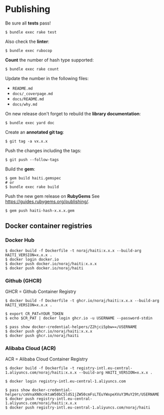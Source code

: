 # Publishing

Be sure all **tests** pass!

```
$ bundle exec rake test
```

Also check the **linter**:

```
$ bundle exec rubocop
```

**Count** the number of hash type supported:

```
$ bundle exec rake count
```

Update the number in the following files:

- `README.md`
- `docs/_coverpage.md`
- `docs/README.md`
- `docs/why.md`

On new release don't forget to rebuild the **library documentation**:

```
$ bundle exec yard doc
```

Create an **annotated git tag**:

```
$ git tag -a vx.x.x
```

Push the changes including the tags:

```
$ git push --follow-tags
```

Build the **gem**:

```
$ gem build haiti.gemspec
# or
$ bundle exec rake build
```

Push the new gem release on **RubyGems** See https://guides.rubygems.org/publishing/.

```
$ gem push haiti-hash-x.x.x.gem
```

## Docker container registries

<!-- tabs:start -->

### **Docker Hub**

```
$ docker build -f Dockerfile -t noraj/haiti:x.x.x --build-arg HAITI_VERSION=x.x.x .
$ docker login docker.io
$ docker push docker.io/noraj/haiti:x.x.x
$ docker push docker.io/noraj/haiti
```

### **Github (GHCR)**

GHCR = Github Container Registry

```
$ docker build -f Dockerfile -t ghcr.io/noraj/haiti:x.x.x --build-arg HAITI_VERSION=x.x.x .

$ export CR_PAT=YOUR_TOKEN
$ echo $CR_PAT | docker login ghcr.io -u USERNAME --password-stdin

$ pass show docker-credential-helpers/Z2hjci5pbw==/USERNAME
$ docker push ghcr.io/noraj/haiti:x.x.x
$ docker push ghcr.io/noraj/haiti
```

### **Alibaba Cloud (ACR)**

ACR = Alibaba Cloud Container Registry

```
$ docker build -f Dockerfile -t registry-intl.eu-central-1.aliyuncs.com/noraj/haiti:x.x.x --build-arg HAITI_VERSION=x.x.x .

$ docker login registry-intl.eu-central-1.aliyuncs.com

$ pass show docker-credential-helpers/cmVnaXN0cnktaW50bC5ldS1jZW50cmFsLTEuYWxpeXVuY3MuY29t/USERNAME
$ docker push registry-intl.eu-central-1.aliyuncs.com/noraj/haiti:x.x.x
$ docker push registry-intl.eu-central-1.aliyuncs.com/noraj/haiti
```

<!-- tabs:end -->
